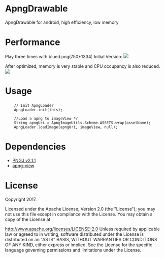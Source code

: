 # ApngDrawable
ApngDrawable for android, high efficiency, low memory

# Performance

Play three times with blued.png(750*1334)
Initial Version:
![](https://github.com/kris520/ApngDrawable/blob/master/before.jpeg)

After optimized, memory is very stable and CPU occupancy is also reduced.
![](https://github.com/kris520/ApngDrawable/blob/master/now.jpeg)


# Usage
###
		// Init ApngLoader
		ApngLoader.init(this);

		//Load a apng to imageView */
		String apngUri = ApngImageUtils.Scheme.ASSETS.wrap(assetName);
		ApngLoader.loadImage(apngUri, imageView, null);


# Dependencies
* [PNGJ v2.1.1](https://github.com/leonbloy/pngj/)
* [apng-view](https://github.com/sahasbhop/apng-view)


# License
Copyright 2017.

Licensed under the Apache License, Version 2.0 (the "License"); you may not use this file except in compliance with the License. You may obtain a copy of the License at

http://www.apache.org/licenses/LICENSE-2.0
Unless required by applicable law or agreed to in writing, software distributed under the License is distributed on an "AS IS" BASIS, WITHOUT WARRANTIES OR CONDITIONS OF ANY KIND, either express or implied. See the License for the specific language governing permissions and limitations under the License.
